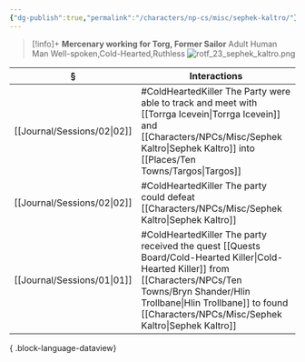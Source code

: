 ```yaml
---
{"dg-publish":true,"permalink":"/characters/np-cs/misc/sephek-kaltro/"}
---
```



> [!info]+
> **Mercenary working for Torg, Former Sailor**
> Adult Human Man
> Well-spoken,Cold-Hearted,Ruthless 
> ![rotf_23_sephek_kaltro.png](/img/user/_attachments/misc/rotf_23_sephek_kaltro.png)


| §                              | Interactions                                                                                                               |
| ------------------------------ | -------------------------------------------------------------------------------------------------------------------------- |
| [[Journal/Sessions/02\|02]] | #ColdHeartedKiller The Party were able to track and meet with [[Torrga Icevein\|Torrga Icevein]] and [[Characters/NPCs/Misc/Sephek Kaltro\|Sephek Kaltro]] into [[Places/Ten Towns/Targos\|Targos]]     |
| [[Journal/Sessions/02\|02]] | #ColdHeartedKiller  The party could defeat [[Characters/NPCs/Misc/Sephek Kaltro\|Sephek Kaltro]]                                                               |
| [[Journal/Sessions/01\|01]] | #ColdHeartedKiller The party received the quest [[Quests Board/Cold-Hearted Killer\|Cold-Hearted Killer]] from [[Characters/NPCs/Ten Towns/Bryn Shander/Hlin Trollbane\|Hlin Trollbane]] to found [[Characters/NPCs/Misc/Sephek Kaltro\|Sephek Kaltro]] |

{ .block-language-dataview}
